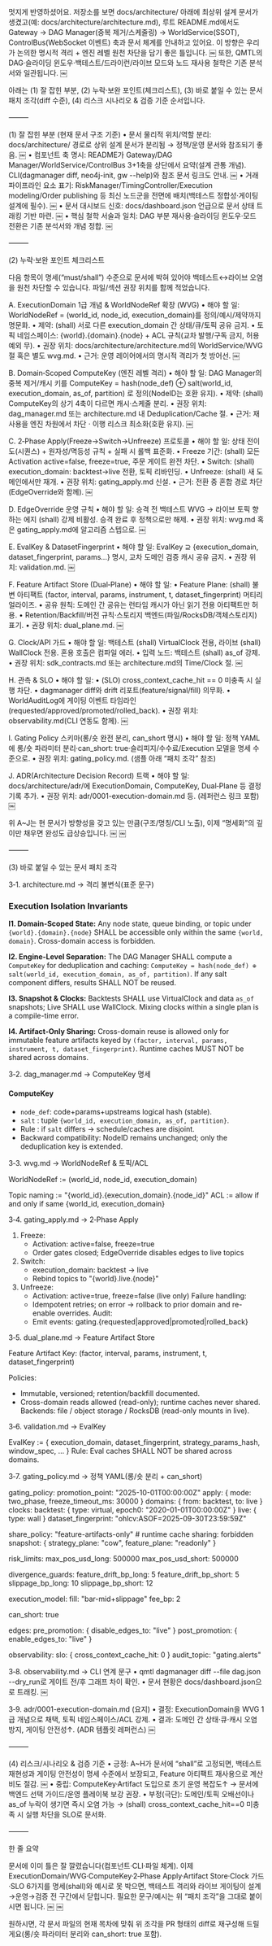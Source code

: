 멋지게 반영하셨어요. 저장소를 보면 docs/architecture/ 아래에 최상위 설계 문서가 생겼고(예: docs/architecture/architecture.md), 루트 README.md에서도 Gateway → DAG Manager(중복 제거/스케줄링) → WorldService(SSOT), ControlBus(WebSocket 이벤트) 축과 문서 체계를 안내하고 있어요. 이 방향은 우리가 논의한 명시적 격리 + 엔진 레벨 원천 차단을 담기 좋은 틀입니다.  ￼ 또한, QMTL의 DAG·슬라이딩 윈도우·백테스트/드라이런/라이브 모드와 노드 재사용 철학은 기존 분석서와 일관됩니다.  ￼

아래는 (1) 잘 잡힌 부분, (2) 누락·보완 포인트(체크리스트), (3) 바로 붙일 수 있는 문서 패치 조각(diff 수준), (4) 리스크 시나리오 & 검증 기준 순서입니다.

⸻

(1) 잘 잡힌 부분 (현재 문서 구조 기준)
	•	문서 물리적 위치/역할 분리: docs/architecture/ 경로로 상위 설계 문서가 분리됨 → 정책/운영 문서와 참조되기 좋음.  ￼
	•	컴포넌트 축 명시: README가 Gateway/DAG Manager/WorldService/ControlBus 3+1축을 상단에서 요약(설계 관통 개념). CLI(dagmanager diff, neo4j-init, gw --help)와 참조 문서 링크도 안내.  ￼
	•	거래 파이프라인 요소 표기: RiskManager/TimingController/Execution modeling/Order publishing 등 최신 노드군을 전면에 배치(백테스트 정합성·게이팅 설계에 필수).  ￼
	•	문서 대시보드 신호: docs/dashboard.json 언급으로 문서 상태 트래킹 기반 마련.  ￼
	•	핵심 철학 서술과 일치: DAG 부분 재사용·슬라이딩 윈도우·모드 전환은 기존 분석서와 개념 정합.  ￼

⸻

(2) 누락·보완 포인트 체크리스트

다음 항목이 명세(“must/shall”) 수준으로 문서에 박혀 있어야 백테스트↔라이브 오염을 원천 차단할 수 있습니다. 파일/섹션 권장 위치를 함께 적었습니다.

A. ExecutionDomain 1급 개념 & WorldNodeRef 확장 (WVG)
	•	해야 할 일: WorldNodeRef = (world_id, node_id, execution_domain)를 정의/예시/제약까지 명문화.
	•	제약: (shall) 서로 다른 execution_domain 간 상태/큐/토픽 공유 금지.
	•	토픽 네임스페이스: {world}.{domain}.{node} + ACL 규칙(교차 발행/구독 금지, 허용 예외 무).
	•	권장 위치: docs/architecture/architecture.md의 WorldService/WVG 절 혹은 별도 wvg.md.
	•	근거: 운영 레이어에서의 명시적 격리가 첫 방어선.  ￼

B. Domain‑Scoped ComputeKey (엔진 레벨 격리)
	•	해야 할 일: DAG Manager의 중복 제거/캐시 키를
ComputeKey = hash(node_def) ⊕ salt(world_id, execution_domain, as_of, partition)
로 정의(NodeID는 호환 유지).
	•	제약: (shall) ComputeKey의 상기 4축이 다르면 캐시·스케줄 분리.
	•	권장 위치: dag_manager.md 또는 architecture.md 내 Deduplication/Cache 절.
	•	근거: 재사용을 엔진 차원에서 차단 · 이행 리스크 최소화(호환 유지).  ￼

C. 2‑Phase Apply(Freeze→Switch→Unfreeze) 프로토콜
	•	해야 할 일: 상태 전이도(시퀀스) + 원자성/멱등성 규칙 + 실패 시 롤백 표준화.
	•	Freeze 기간: (shall) 모든 Activation active=false, freeze=true, 주문 게이트 완전 차단.
	•	Switch: (shall) execution_domain: backtest→live 전환, 토픽 리바인딩.
	•	Unfreeze: (shall) 새 도메인에서만 재개.
	•	권장 위치: gating_apply.md 신설.
	•	근거: 전환 중 혼합 경로 차단(EdgeOverride와 함께).  ￼

D. EdgeOverride 운영 규칙
	•	해야 할 일: 승격 전 백테스트 WVG → 라이브 토픽 향하는 에지 (shall) 강제 비활성. 승격 완료 후 정책으로만 해제.
	•	권장 위치: wvg.md 혹은 gating_apply.md에 알고리즘 스텝으로.  ￼

E. EvalKey & DatasetFingerprint
	•	해야 할 일: EvalKey ⊇ {execution_domain, dataset_fingerprint, params...} 명시, 교차 도메인 검증 캐시 공유 금지.
	•	권장 위치: validation.md.  ￼

F. Feature Artifact Store (Dual‑Plane)
	•	해야 할 일:
	•	Feature Plane: (shall) 불변 아티팩트 (factor, interval, params, instrument, t, dataset_fingerprint) 머티리얼라이즈.
	•	공유 원칙: 도메인 간 공유는 런타임 캐시가 아닌 읽기 전용 아티팩트만 허용.
	•	Retention/Backfill/버전 규칙·스토리지 백엔드(파일/RocksDB/객체스토리지) 표기.
	•	권장 위치: dual_plane.md.  ￼

G. Clock/API 가드
	•	해야 할 일: 백테스트 (shall) VirtualClock 전용, 라이브 (shall) WallClock 전용. 혼용 호출은 컴파일 에러.
	•	입력 노드: 백테스트 (shall) as_of 강제.
	•	권장 위치: sdk_contracts.md 또는 architecture.md의 Time/Clock 절.  ￼

H. 관측 & SLO
	•	해야 할 일:
	•	(SLO) cross_context_cache_hit == 0 미충족 시 실행 차단.
	•	dagmanager diff와 drift 리포트(feature/signal/fill) 의무화.
	•	WorldAuditLog에 게이팅 이벤트 타임라인(requested/approved/promoted/rolled_back).
	•	권장 위치: observability.md(CLI 연동도 함께).  ￼

I. Gating Policy 스키마(롱/숏 완전 분리, can_short 명시)
	•	해야 할 일: 정책 YAML에 롱/숏 파라미터 분리·can_short: true·슬리피지/수수료/Execution 모델을 명세 수준으로.
	•	권장 위치: gating_policy.md. (샘플 아래 “패치 조각” 참조)

J. ADR(Architecture Decision Record) 트랙
	•	해야 할 일: docs/architecture/adr/에 ExecutionDomain, ComputeKey, Dual‑Plane 등 결정 기록 추가.
	•	권장 위치: adr/0001-execution-domain.md 등. (레퍼런스 링크 포함)  ￼

위 A~J는 현 문서가 방향성을 갖고 있는 만큼(구조/명칭/CLI 노출), 이제 “명세화”의 깊이만 채우면 완성도 급상승입니다.  ￼  ￼

⸻

(3) 바로 붙일 수 있는 문서 패치 조각

3‑1. architecture.md → 격리 불변식(표준 문구)

### Execution Isolation Invariants

**I1. Domain-Scoped State:** Any node state, queue binding, or topic under `{world}.{domain}.{node}` SHALL be accessible only within the same `{world, domain}`. Cross-domain access is forbidden.

**I2. Engine-Level Separation:** The DAG Manager SHALL compute a `ComputeKey` for deduplication and caching:
`ComputeKey = hash(node_def) ⊕ salt(world_id, execution_domain, as_of, partition)`.
If any salt component differs, results SHALL NOT be reused.

**I3. Snapshot & Clocks:** Backtests SHALL use VirtualClock and data `as_of` snapshots; Live SHALL use WallClock. Mixing clocks within a single plan is a compile-time error.

**I4. Artifact-Only Sharing:** Cross-domain reuse is allowed only for immutable feature artifacts keyed by `(factor, interval, params, instrument, t, dataset_fingerprint)`. Runtime caches MUST NOT be shared across domains.

3‑2. dag_manager.md → ComputeKey 명세

#### ComputeKey
- `node_def`: code+params+upstreams logical hash (stable).
- `salt`   : tuple `{world_id, execution_domain, as_of, partition}`.
- Rule     : if `salt` differs → schedule/caches are disjoint.
- Backward compatibility: NodeID remains unchanged; only the deduplication key is extended.

3‑3. wvg.md → WorldNodeRef & 토픽/ACL

WorldNodeRef := (world_id, node_id, execution_domain)

Topic naming := "{world_id}.{execution_domain}.{node_id}"
ACL          := allow if and only if same {world_id, execution_domain}

3‑4. gating_apply.md → 2‑Phase Apply

1) Freeze:
   - Activation: active=false, freeze=true
   - Order gates closed; EdgeOverride disables edges to live topics
2) Switch:
   - execution_domain: backtest → live
   - Rebind topics to "{world}.live.{node}"
3) Unfreeze:
   - Activation: active=true, freeze=false (live only)
Failure handling:
   - Idempotent retries; on error → rollback to prior domain and re-enable overrides.
Audit:
   - Emit events: gating.{requested|approved|promoted|rolled_back}

3‑5. dual_plane.md → Feature Artifact Store

Feature Artifact Key:
(factor, interval, params, instrument, t, dataset_fingerprint)

Policies:
- Immutable, versioned; retention/backfill documented.
- Cross-domain reads allowed (read-only); runtime caches never shared.
Backends: file / object storage / RocksDB (read-only mounts in live).

3‑6. validation.md → EvalKey

EvalKey := { execution_domain, dataset_fingerprint, strategy_params_hash, window_spec, ... }
Rule: Eval caches SHALL NOT be shared across domains.

3‑7. gating_policy.md → 정책 YAML(롱/숏 분리 + can_short)

gating_policy:
  promotion_point: "2025-10-01T00:00:00Z"
  apply: { mode: two_phase, freeze_timeout_ms: 30000 }
  domains: { from: backtest, to: live }
  clocks:
    backtest: { type: virtual, epoch0: "2020-01-01T00:00:00Z" }
    live:     { type: wall }
  dataset_fingerprint: "ohlcv:ASOF=2025-09-30T23:59:59Z"

  share_policy: "feature-artifacts-only"   # runtime cache sharing: forbidden
  snapshot: { strategy_plane: "cow", feature_plane: "readonly" }

  risk_limits:
    max_pos_usd_long:  500000
    max_pos_usd_short: 500000

  divergence_guards:
    feature_drift_bp_long: 5
    feature_drift_bp_short: 5
    slippage_bp_long: 10
    slippage_bp_short: 12

  execution_model:
    fill: "bar-mid+slippage"
    fee_bp: 2

  can_short: true

  edges:
    pre_promotion:  { disable_edges_to: "live" }
    post_promotion: { enable_edges_to:  "live" }

  observability:
    slo: { cross_context_cache_hit: 0 }
    audit_topic: "gating.alerts"

3‑8. observability.md → CLI 연계 문구
	•	qmtl dagmanager diff --file dag.json --dry_run로 게이트 전/후 그래프 차이 확인.
	•	문서 현황은 docs/dashboard.json으로 트래킹.  ￼

3‑9. adr/0001-execution-domain.md (요지)
	•	결정: ExecutionDomain을 WVG 1급 개념으로 채택, 토픽 네임스페이스/ACL 강제.
	•	결과: 도메인 간 상태·큐·캐시 오염 방지, 게이팅 안전성↑. (ADR 템플릿 레퍼런스)  ￼

⸻

(4) 리스크/시나리오 & 검증 기준
	•	긍정: A~H가 문서에 “shall”로 고정되면, 백테스트 재현성과 게이팅 안전성이 명세 수준에서 보장되고, Feature 아티팩트 재사용으로 계산비도 절감.  ￼
	•	중립: ComputeKey·Artifact 도입으로 초기 운영 복잡도↑ → 문서에 백엔드 선택 가이드/운영 플레이북 보강 권장.
	•	부정(극단): 도메인/토픽 오배선이나 as_of 누락이 생기면 즉시 오염 가능 → (shall) cross_context_cache_hit==0 미충족 시 실행 차단을 SLO로 문서화.

⸻

한 줄 요약

문서에 이미 틀은 잘 깔렸습니다(컴포넌트·CLI·파일 체계). 이제 ExecutionDomain/WVG·ComputeKey·2‑Phase Apply·Artifact Store·Clock 가드·SLO 6가지를 명세(shall)와 예시로 못 박으면, 백테스트 격리와 라이브 게이팅이 설계→운영→검증 전 구간에서 닫힙니다. 필요한 문구/예시는 위 “패치 조각”을 그대로 붙이시면 됩니다.  ￼  ￼

원하시면, 각 문서 파일의 현재 목차에 맞춰 위 조각을 PR 형태의 diff로 재구성해 드릴게요(롱/숏 파라미터 분리와 can_short: true 포함).